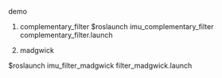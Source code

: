 demo 
1.  complementary_filter
$roslaunch imu_complementary_filter complementary_filter.launch

2.  madgwick

$roslaunch imu_filter_madgwick filter_madgwick.launch

